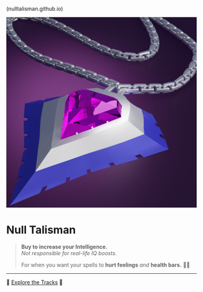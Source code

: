 (nulltalisman.github.io)

![Alt text](viktor-wrong-null-talisman-v2.jpg)


# Null Talisman

> **Buy to increase your Intelligence.**  
> *Not responsible for real-life IQ boosts.*  
>  
> For when you want your spells to **hurt feelings** *and* **health bars.** 🧠✨

---

🔗 [Explore the Tracks](/tracks/) 🎵
